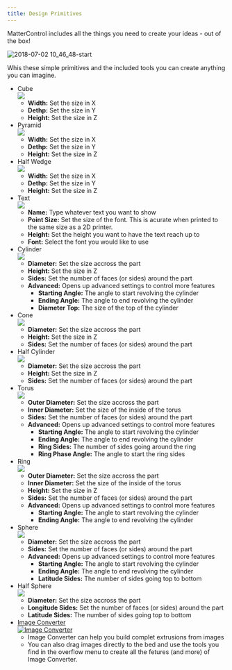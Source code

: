 ```yaml
---
title: Design Primitives
---
```

MatterControl includes all the things you need to create your ideas - out of the box!

![2018-07-02 10_46_48-start](https://user-images.githubusercontent.com/1158332/42188916-c7102220-7e0a-11e8-8d7b-dc1921e304c6.png)

Whis these simple primitives and the included tools you can create anything you can imagine.

- Cube  
  ![](https://lh3.googleusercontent.com/aGY-iwwo77dHM61NXPzSkB2IAF9mVyiRtwQqzJ7MB2kHKFbGh-O1mqxTYGr_PBub63jvVcZNFCT_FM7MKf4_RH8b07A)
  - **Width:** Set the size in X
  - **Dethp:** Set the size in Y
  - **Height:** Set the size in Z
- Pyramid  
  ![](https://lh3.googleusercontent.com/U3AI6kAX3FMp1MEVn1HTHXzrH1-mKGN6hxQx0p_WRP0ETbj2ckSffbsFX_C1H8jct5pw0P5TFPbYGPbF2hzh1ulv4Q)
  - **Width:** Set the size in X
  - **Dethp:** Set the size in Y
  - **Height:** Set the size in Z
- Half Wedge  
  ![](https://lh3.googleusercontent.com/r6-jVvMdeFiG3mH04WTBNRvY5ibWze0WejDxdla43PCkC1aj1NR6oQBrlncOWmOn-xlgZDzUkTgvSFfSpdEA9NST-w)
  - **Width:** Set the size in X
  - **Dethp:** Set the size in Y
  - **Height:** Set the size in Z
- Text  
  [![](https://lh3.googleusercontent.com/XLlyBUeloa3Q1FQF8-fCD0zx036yFCLsvyUKrE9zaV-p1k4Jt4m5QK3W59c8CnwPurZ_RW2xBazi9E3AmMmhkuL_OA)](text-tool.md)
  - **Name:** Type whatever text you want to show
  - **Point Size:** Set the size of the font. This is acurate when printed to the same size as a 2D printer.
  - **Height:** Set the height you want to have the text reach up to
  - **Font:** Select the font you would like to use
- Cylinder  
  ![](https://lh3.googleusercontent.com/Gy_YL8RYVbXwPDHVgkixUC17HN8qOLLOdaVzsNfGD1uFCjlWFD8nWPB56GcCh_Wj7fXQBqCWtuxidMi26dDfxycWnvw)
  - **Diameter:** Set the size accross the part
  - **Height:** Set the size in Z
  - **Sides:** Set the number of faces (or sides) around the part
  - **Advanced:** Opens up advanced settings to control more features
    - **Starting Angle:** The angle to start revolving the cylinder
    - **Ending Angle:** The angle to end revolving the cylinder
    - **Diameter Top:** The size of the top of the cylinder
- Cone  
  ![](https://lh3.googleusercontent.com/4sI0U7pg8VQ8XF_3B1g45bMZVri-GfSDdLvra1T4a4nk2gxF1M9gia93YPCkCGEomnUk7OJ3dpZhLiKhfFaVdc46Kg)
  - **Diameter:** Set the size accross the part
  - **Height:** Set the size in Z
  - **Sides:** Set the number of faces (or sides) around the part
- Half Cylinder  
  ![](https://lh3.googleusercontent.com/fT-7yIMHHdCI0gsT8Lg-iKQZTkoqp83bGWn3r15AP54G3xmhMzjcY_PWbBooH9JGwS7Hl751Y-jAEhYPyY16CsCTPKo)
  - **Diameter:** Set the size accross the part
  - **Height:** Set the size in Z
  - **Sides:** Set the number of faces (or sides) around the part
- Torus  
  ![](https://lh3.googleusercontent.com/1DumDge1akFN1MtEkRodtAzEbvltv0LnJJyNGs3Dg7mXTlEMf4O8eUzzqjNICYUpPH5VbWoulzVy2QFlr1BjGEbwlS4)
  - **Outer Diameter:** Set the size accross the part
  - **Inner Diameter:** Set the size of the inside of the torus
  - **Sides:** Set the number of faces (or sides) around the part
  - **Advanced:** Opens up advanced settings to control more features
    - **Starting Angle:** The angle to start revolving the cylinder
    - **Ending Angle:** The angle to end revolving the cylinder
    - **Ring Sides:** The number of sides going around the ring
    - **Ring Phase Angle:** The angle to start the ring sides
- Ring  
  ![](https://lh3.googleusercontent.com/1ASbrlGEXjbdfyQoZ-114b3C49vegubB2-Z21QC0k6Xqfd3kZAM1RuGxfRcdrIYOMICXMoob3WKsUOBeA0SLWxHS)
  - **Outer Diameter:** Set the size accross the part
  - **Inner Diameter:** Set the size of the inside of the torus
  - **Height:** Set the size in Z
  - **Sides:** Set the number of faces (or sides) around the part
  - **Advanced:** Opens up advanced settings to control more features
    - **Starting Angle:** The angle to start revolving the cylinder
    - **Ending Angle:** The angle to end revolving the cylinder
- Sphere  
  ![](https://lh3.googleusercontent.com/G5szbI2VfLCyrWTrFLKfcN1LkUbtiDvvNom0u5ZL_9OsNYqM_mxMzjofLBwlXVsK08r91kMyuxoTyc_4ox8UzDOJ8-8)
  - **Diameter:** Set the size accross the part
  - **Sides:** Set the number of faces (or sides) around the part
  - **Advanced:** Opens up advanced settings to control more features
    - **Starting Angle:** The angle to start revolving the cylinder
    - **Ending Angle:** The angle to end revolving the cylinder
    - **Latitude Sides:** The number of sides going top to bottom
- Half Sphere  
  ![](https://lh3.googleusercontent.com/XIeylvk9sytZfAvOAZfbJaw0BjJocgcGF4ISZ8oo42zoDxbfe1m3jq-prZ7wFTxI-aZvfi3sQNPoP92bWvsbu7AW1eY)
  - **Diameter:** Set the size accross the part
  - **Longitude Sides:** Set the number of faces (or sides) around the part
  - **Latitude Sides:** The number of sides going top to bottom
- [Image Converter](designing/design-primitives/image-converter.md)  
  [![Image Converter](https://lh3.googleusercontent.com/85c3ecIUQklR2nRZtT_CM4VUUxeGErNTfPUOMxBMqjcb8pAplPBO0bIA8CAHtLymORPBo4QpvdDyW-9dMPmqVp1Abg)](image-converter.md)
  - Image Converter can help you build complet extrusions from images
  - You can also drag images directly to the bed and use the tools you find in the overflow menu to create all the fetures (and more) of Image Converter.
